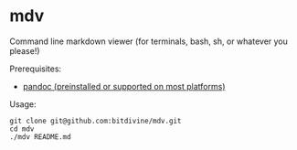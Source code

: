 mdv
===

Command line markdown viewer (for terminals, bash, sh, or whatever you please!)

Prerequisites:
* [pandoc (preinstalled or supported on most platforms)](http://johnmacfarlane.net/pandoc/installing.html)

Usage:

    git clone git@github.com:bitdivine/mdv.git
    cd mdv
    ./mdv README.md
